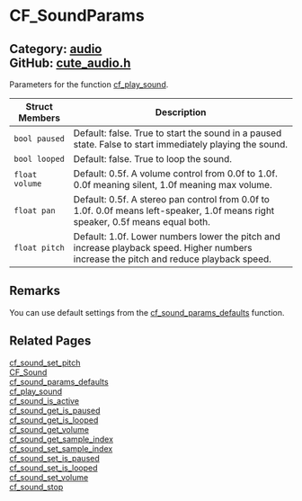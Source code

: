 [](../header.md ':include')

# CF_SoundParams

Category: [audio](/api_reference?id=audio)  
GitHub: [cute_audio.h](https://github.com/RandyGaul/cute_framework/blob/master/include/cute_audio.h)  
---

Parameters for the function [cf_play_sound](/audio/cf_play_sound.md).

Struct Members | Description
--- | ---
`bool paused` | Default: false. True to start the sound in a paused state. False to start immediately playing the sound.
`bool looped` | Default: false. True to loop the sound.
`float volume` | Default: 0.5f. A volume control from 0.0f to 1.0f. 0.0f meaning silent, 1.0f meaning max volume.
`float pan` | Default: 0.5f. A stereo pan control from 0.0f to 1.0f. 0.0f means left-speaker, 1.0f means right speaker, 0.5f means equal both.
`float pitch` | Default: 1.0f. Lower numbers lower the pitch and increase playback speed. Higher numbers increase the pitch and reduce playback speed.

## Remarks

You can use default settings from the [cf_sound_params_defaults](/audio/cf_sound_params_defaults.md) function.

## Related Pages

[cf_sound_set_pitch](/audio/cf_sound_set_pitch.md)  
[CF_Sound](/audio/cf_sound.md)  
[cf_sound_params_defaults](/audio/cf_sound_params_defaults.md)  
[cf_play_sound](/audio/cf_play_sound.md)  
[cf_sound_is_active](/audio/cf_sound_is_active.md)  
[cf_sound_get_is_paused](/audio/cf_sound_get_is_paused.md)  
[cf_sound_get_is_looped](/audio/cf_sound_get_is_looped.md)  
[cf_sound_get_volume](/audio/cf_sound_get_volume.md)  
[cf_sound_get_sample_index](/audio/cf_sound_get_sample_index.md)  
[cf_sound_set_sample_index](/audio/cf_sound_set_sample_index.md)  
[cf_sound_set_is_paused](/audio/cf_sound_set_is_paused.md)  
[cf_sound_set_is_looped](/audio/cf_sound_set_is_looped.md)  
[cf_sound_set_volume](/audio/cf_sound_set_volume.md)  
[cf_sound_stop](/audio/cf_sound_stop.md)  
  

